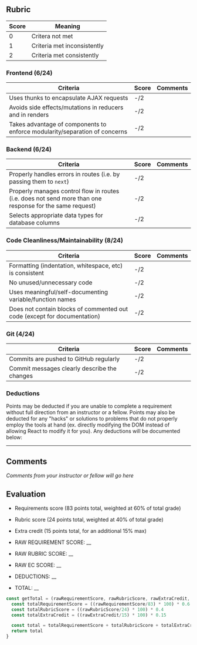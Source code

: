 ## Rubric

| Score | Meaning
| ------------- |-------------|
| 0 | Critera not met
| 1 | Criteria met inconsistently
| 2 | Criteria met consistently

### Frontend (6/24)

| Criteria | Score | Comments |
| ------------- |-------------| -----|
| Uses thunks to encapsulate AJAX requests | -/2 | |
| Avoids side effects/mutations in reducers and in renders | -/2 | |
| Takes advantage of components to enforce modularity/separation of concerns | -/2 | |

### Backend (6/24)

| Criteria | Score | Comments |
| ------------- |-------------| -----|
| Properly handles errors in routes (i.e. by passing them to `next`) | -/2 | |
| Properly manages control flow in routes (i.e. does not send more than one response for the same request) | -/2 | |
| Selects appropriate data types for database columns | -/2 | |

### Code Cleanliness/Maintainability (8/24)

| Criteria | Score | Comments |
| ------------- |-------------| -----|
| Formatting (indentation, whitespace, etc) is consistent | -/2 | |
| No unused/unnecessary code | -/2 | |
| Uses meaningful/self-documenting variable/function names | -/2 | |
| Does not contain blocks of commented out code (except for documentation) | -/2 | |

### Git (4/24)

| Criteria | Score | Comments |
| ------------- |-------------| -----|
| Commits are pushed to GitHub regularly | -/2 | |
| Commit messages clearly describe the changes | -/2 | |

### Deductions

Points may be deducted if you are unable to complete a requirement without full direction from an instructor or a fellow. Points may also be deducted for any "hacks" or solutions to problems that do not properly employ the tools at hand (ex. directly modifying the DOM instead of allowing React to modify it for you). Any deductions will be documented below:

______

## Comments

_Comments from your instructor or fellow will go here_

## Evaluation

- Requirements score (83 points total, weighted at 60% of total grade)
- Rubric score (24 points total, weighted at 40% of total grade)
- Extra credit (15 points total, for an additional 15% max)

- RAW REQUIREMENT SCORE: __
- RAW RUBRIC SCORE: __
- RAW EC SCORE: __
- DEDUCTIONS: __

- TOTAL: __

```javascript
const getTotal = (rawRequirementScore, rawRubricScore, rawExtraCredit, deductions) => {
  const totalRequirementScore = ((rawRequirementScore/83) * 100) * 0.6
  const totalRubricScore = ((rawRubricScore/24) * 100) * 0.4
  const totalExtraCredit = ((rawExtraCredit/15) * 100) * 0.15

  const total = totalRequirementScore + totalRubricScore + totalExtraCredit - deductions
  return total
}
```
